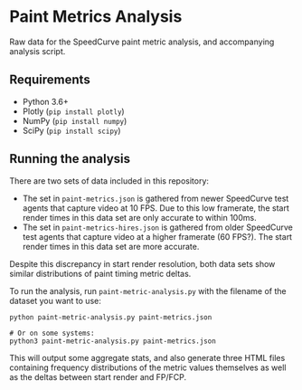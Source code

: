 # Paint Metrics Analysis

Raw data for the SpeedCurve paint metric analysis, and accompanying analysis script.

## Requirements

 * Python 3.6+
 * Plotly (`pip install plotly`)
 * NumPy (`pip install numpy`)
 * SciPy (`pip install scipy`)

## Running the analysis

There are two sets of data included in this repository:

- The set in `paint-metrics.json` is gathered from newer SpeedCurve test agents that capture video at 10 FPS. Due to this low framerate, the start render times in this data set are only accurate to within 100ms.
- The set in `paint-metrics-hires.json` is gathered from older SpeedCurve test agents that capture video at a higher framerate (60 FPS?). The start render times in this data set are more accurate.

Despite this discrepancy in start render resolution, both data sets show similar distributions of paint timing metric deltas.

To run the analysis, run `paint-metric-analysis.py` with the filename of the dataset you want to use:

```
python paint-metric-analysis.py paint-metrics.json

# Or on some systems:
python3 paint-metric-analysis.py paint-metrics.json
```

This will output some aggregate stats, and also generate three HTML files containing frequency distributions of the metric values themselves as well as the deltas between start render and FP/FCP.
